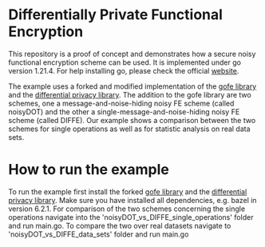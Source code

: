 # Differentially Private Functional Encryption

This repository is a proof of concept and demonstrates how a secure noisy functional encryption scheme can be used. It is implemented under go version 1.21.4. For help installing go, please check the official [website](https://go.dev/doc/install).


The example uses a forked and modified implementation of the [gofe library](https://github.com/JasZal/gofe) and the [differential privacy library](https://github.com/google/differential-privacy). 
The addition to the gofe library are two schemes, one a message-and-noise-hiding noisy FE scheme (called noisyDOT) and the other a single-message-and-noise-hiding noisy FE scheme (called DIFFE). 
Our example shows a comparison between the two schemes for single operations as well as for statistic analysis on real data sets.

# How to run the example

To run the example first install the forked [gofe library](https://github.com/JasZal/gofe) and the [differential privacy library](https://github.com/google/differential-privacy). Make sure you have installed all dependencies, e.g. bazel in version 6.2.1.
For comparison of the two schemes concerning the single operations navigate into the 'noisyDOT_vs_DIFFE_single_operations' folder and run main.go.
To compare the two over real datasets navigate to 'noisyDOT_vs_DIFFE_data_sets' folder and run main.go
